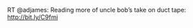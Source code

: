 <!--
id: 208295987
link: http://kevinisom.info/post/208295987/rt-adjames-reading-more-of-uncle-bobs-take-on
slug: rt-adjames-reading-more-of-uncle-bobs-take-on
date: Fri Oct 09 2009 22:12:23 GMT+1300 (NZDT)
raw: {"blog_name":"kevinisom","id":208295987,"post_url":"http://kevinisom.info/post/208295987/rt-adjames-reading-more-of-uncle-bobs-take-on","slug":"rt-adjames-reading-more-of-uncle-bobs-take-on","type":"text","date":"2009-10-09 09:12:23 GMT","timestamp":1255079543,"state":"published","format":"html","reblog_key":"MkHnOodL","tags":[],"short_url":"http://tmblr.co/Zw68YyCQbWp","highlighted":[],"feed_item":"http://twitter.com/kev_nz/statuses/4729519241","from_feed_id":"650289","note_count":0,"title":null,"body":"<p>RT @adjames: Reading more of uncle bob&#8217;s take on duct tape: <a href=\"http://bit.ly/C9fmi\" target=\"_blank\">http://bit.ly/C9fmi</a></p>"}
publish: 2009-10-09
tags: 
title: null
-->


RT @adjames: Reading more of uncle bob’s take on duct tape:
<http://bit.ly/C9fmi>


